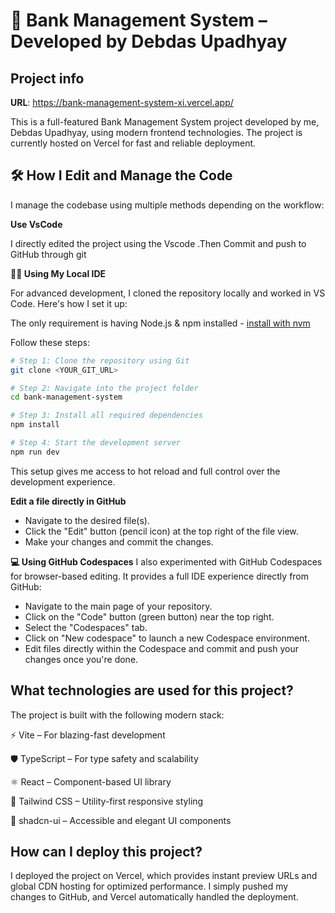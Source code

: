 # 💼 Bank Management System – Developed by Debdas Upadhyay

## Project info

**URL**: https://bank-management-system-xi.vercel.app/

This is a full-featured Bank Management System project developed by me, Debdas Upadhyay, using modern frontend technologies. The project is currently hosted on Vercel for fast and reliable deployment.

## 🛠️ How I Edit and Manage the Code

I manage the codebase using multiple methods depending on the workflow:

**Use VsCode**

I directly edited the project using the Vscode .Then Commit and push to GitHub through git

**🧑‍💻 Using My Local IDE**

For advanced development, I cloned the repository locally and worked in VS Code. Here's how I set it up:

The only requirement is having Node.js & npm installed - [install with nvm](https://github.com/nvm-sh/nvm#installing-and-updating)

Follow these steps:

```sh
# Step 1: Clone the repository using Git
git clone <YOUR_GIT_URL>

# Step 2: Navigate into the project folder
cd bank-management-system

# Step 3: Install all required dependencies
npm install

# Step 4: Start the development server
npm run dev
```
This setup gives me access to hot reload and full control over the development experience.

**Edit a file directly in GitHub**

- Navigate to the desired file(s).
- Click the "Edit" button (pencil icon) at the top right of the file view.
- Make your changes and commit the changes.

**💻 Using GitHub Codespaces**
I also experimented with GitHub Codespaces for browser-based editing. It provides a full IDE experience directly from GitHub:

- Navigate to the main page of your repository.
- Click on the "Code" button (green button) near the top right.
- Select the "Codespaces" tab.
- Click on "New codespace" to launch a new Codespace environment.
- Edit files directly within the Codespace and commit and push your changes once you're done.

## What technologies are used for this project?

The project is built with the following modern stack:

⚡ Vite – For blazing-fast development

🛡 TypeScript – For type safety and scalability

⚛ React – Component-based UI library

🎨 Tailwind CSS – Utility-first responsive styling

🧩 shadcn-ui – Accessible and elegant UI components

## How can I deploy this project?

I deployed the project on Vercel, which provides instant preview URLs and global CDN hosting for optimized performance. I simply pushed my changes to GitHub, and Vercel automatically handled the deployment.



